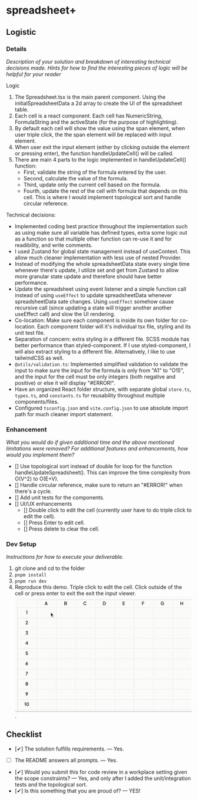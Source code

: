 # spreadsheet+

## Logistic

### Details

_Description of your solution and breakdown of interesting technical decisions made. Hints for how to find the interesting pieces of logic will be helpful for your reader_

Logic

1. The Spreadsheet.tsx is the main parent component. Using the initialSpreadsheetData a 2d array to create the UI of the spreadsheet table.
2. Each cell is a react component. Each cell has NumericString, FormulaString and the activeState (for the purpose of highlighting).
3. By default each cell will show the value using the span element, when user triple click, the the span element will be replaced with input element.
4. When user exit the input element (either by clicking outside the element or pressing enter), the function handleUpdateCell() will be called.
5. There are main 4 parts to the logic implemented in handleUpdateCell() function:
   - First, validate the string of the formula entered by the user.
   - Second, calculate the value of the formula.
   - Third, update only the current cell based on the formula.
   - Fourth, update the rest of the cell with formula that depends on this cell. This is where I would implement topological sort and handle circular reference.

Technical decisions:

- Implemented coding best practice throughout the implementation such as using make sure all variable has defined types, extra some logic out as a function so that multiple other function can re-use it and for readibility, and write comments.
- I used Zustand for global state management instead of useContext. This allow much cleaner implementation with less use of nested Provider.
- Instead of modifying the whole spreadsheetData state every single time whenever there's update, I utilize set and get from Zustand to allow more granular state update and therefore should have better performance.
- Update the spreadsheet using event listener and a simple function call instead of using `useEffect` to update spreadsheetData whenever spreadsheetData sate changes. Using `useEffect` somehow cause recursive call (since updating a state will trigger another another useEffect call) and slow the UI rendering.
- Co-location: Make sure each component is inside its own folder for co-location. Each component folder will it's individual tsx file, styling and its unit test file.
- Separation of concern: extra styling in a different file. SCSS module has better performance than styled-component. If I use styled-component, I will also extract styling to a different file. Alternatively, I like to use tailwindCSS as well.
- `@utils/validation.ts`: Implemented simplified validation to validate the input to make sure the input for the formula is only from "A1" to "O15", and the input for the cell must be only integers (both negative and positive) or else it will display "#ERROR!".
- Have an organized React folder structure, with separate global `store.ts`, `types.ts`, and `constants.ts` for reusability throughout multiple components/files.
- Configured `tsconfig.json` and `vite.config.json` to use absolute import path for much cleaner import statement.

### Enhancement

_What you would do if given additional time and the above mentioned limitations were removed? For additional features and enhancements, how would you implement them?_

- [] Use topological sort instead of double for loop for the function handleUpdateSpreadsheet(). This can improve the time complexity from O(V^2) to O(E+V).
- [] Handle circular reference, make sure to return an "#ERROR!" when there's a cycle.
- [] Add unit tests for the components.
- [] UI/UX enhancements
  - [] Double click to edit the cell (currently user have to do triple click to edit the cell).
  - [] Press Enter to edit cell.
  - [] Press delete to clear the cell.

### Dev Setup

_Instructions for how to execute your deliverable._

1. git clone and cd to the folder
2. `pnpm install`
3. `pnpm run dev`
4. Reproduce this demo. Triple click to edit the cell. Click outside of the cell or press enter to exit the exit the input viewer. ![demo](image.gif).

## Checklist

- [✔] The solution fulfills requirements. — Yes.
- [ ] The README answers all prompts. — Yes.
- [✔] Would you submit this for code review in a workplace setting given the scope constraints? — Yes, and only after I added the unit/integration tests and the topological sort.
- [✔] Is this something that you are proud of? — YES!
